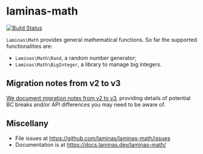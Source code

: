 # laminas-math

[![Build Status](https://github.com/laminas/laminas-math/workflows/Continuous%20Integration/badge.svg)](https://github.com/laminas/laminas-math/actions?query=workflow%3A"Continuous+Integration")

`Laminas\Math` provides general mathematical functions. So far the supported
functionalities are:

- `Laminas\Math\Rand`, a random number generator;
- `Laminas\Math\BigInteger`, a library to manage big integers.

## Migration notes from v2 to v3

[We document migration notes from v2 to v3](https://docs.laminas.dev/laminas-math/migration/),
providing details of potential BC breaks and/or API differences
you may need to be aware of.

## Miscellany

- File issues at https://github.com/laminas/laminas-math/issues
- Documentation is at https://docs.laminas.dev/laminas-math/
